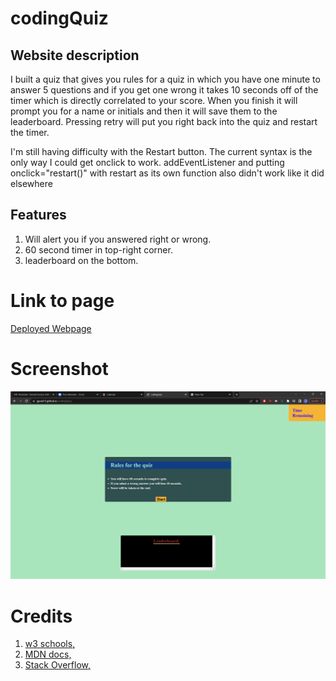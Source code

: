 # codingQuiz

## Website description

I built a quiz that gives you rules for a quiz in which you have one minute to answer 5 questions and if you get one wrong it takes 10 seconds off of the timer which is directly correlated to your score. When you finish it will prompt you for a name or initials and then it will save them to the leaderboard. Pressing retry will put you right back into the quiz and restart the timer.

I'm still having difficulty with the Restart button. The current syntax is the only way I could get onclick to work. addEventListener and putting onclick="restart()" with restart as its own function also didn't work like it did elsewhere

## Features

1. Will alert you if you answered right or wrong.
2. 60 second timer in top-right corner.
3. leaderboard on the bottom.

# Link to page

<a href = "https://jgood13.github.io/codingQuiz/"
target="_blank"> Deployed Webpage </a>

# Screenshot

![Screenshot of page](./assets/images/codingQuizScreenshot.png "Page Screenshot")

# Credits
1. <a href="https://www.w3schools.com/jsref/event_onclick.asp" target="_blank">w3 schools,</a>
2. <a href="https://developer.mozilla.org/en-US/docs/Web/API/Window/localStorage" target="_blank">MDN docs,</a>
3. <a href="https://stackoverflow.com/questions/37824645/how-to-use-object-key-inside-object-value-call" target="_blank">Stack Overflow,</a>